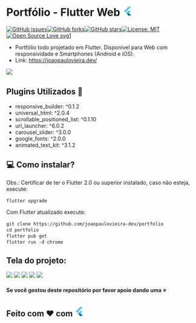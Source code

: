 # Portfólio - Flutter Web <img height="26" src="https://raw.githubusercontent.com/github/explore/80688e429a7d4ef2fca1e82350fe8e3517d3494d/topics/flutter/flutter.png">

[![GitHub issues](https://img.shields.io/github/issues/joaopaulovieira-dev/portfolio)](https://github.com/joaopaulovieira-dev/v/issues)[![GitHub forks](https://img.shields.io/github/forks/joaopaulovieira-dev/portfolio)](https://github.com/joaopaulovieira-dev/portfolio/network)[![GitHub stars](https://img.shields.io/github/stars/joaopaulovieira-dev/portfolio)](https://github.com/joaopaulovieira-dev/portfolio/stargazers)[![License: MIT](https://img.shields.io/badge/License-MIT-yellow.svg)](https://opensource.org/licenses/MIT)
[![Open Source Love svg1](https://badges.frapsoft.com/os/v1/open-source.svg?v=103)](#)

- Portfólio todo projetado em Flutter. Disponível para Web com responsividade e Smartphones (Android e iOS).
- Link: https://joaopaulovieira.dev/

<img src="https://joaopaulovieira.dev/img_github/portfolio/apresentacao.png">

## Plugins Utilizados :wrench:
-  responsive_builder: ^0.1.2
-  universal_html: ^2.0.4
-  scrollable_positioned_list: ^0.1.10
-  url_launcher: ^6.0.2
-  carousel_slider: ^3.0.0
-  google_fonts: ^2.0.0
-  animated_text_kit: ^3.1.2


## 💻 Como instalar?
Obs.: Certificar de ter o Flutter 2.0 ou superior instalado, caso não esteja, execute:

```
flutter upgrade
```

Com Flutter atualizado execute:
```
git clone https://github.com/joaopaulovieira-dev/portfolio
cd portfolio
flutter pub get
flutter run -d chrome
```

## Tela do projeto:
<img src="https://joaopaulovieira.dev/img_github/portfolio/1.png">
<img src="https://joaopaulovieira.dev/img_github/portfolio/2.png">
<img src="https://joaopaulovieira.dev/img_github/portfolio/3.png">
<img src="https://joaopaulovieira.dev/img_github/portfolio/4.png">
<img src="https://joaopaulovieira.dev/img_github/portfolio/5.png">


#### Se você gostou deste repositório por favor apoie dando uma :star: 

## Feito com ♥ com <img height="26" src="https://raw.githubusercontent.com/github/explore/80688e429a7d4ef2fca1e82350fe8e3517d3494d/topics/flutter/flutter.png">
